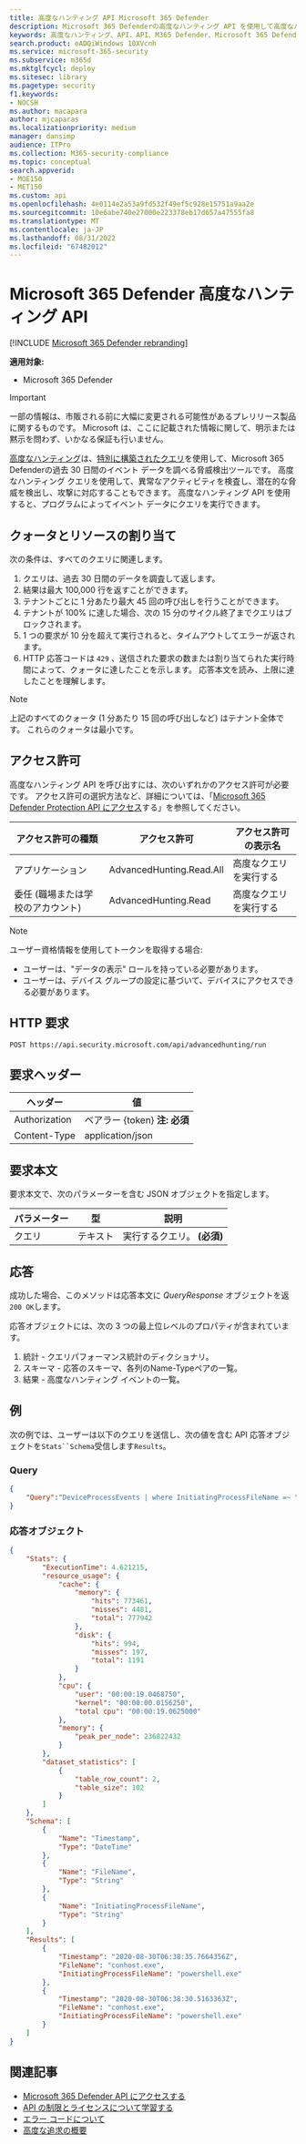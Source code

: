 ```yaml
---
title: 高度なハンティング API Microsoft 365 Defender
description: Microsoft 365 Defenderの高度なハンティング API を使用して高度なハンティング クエリを実行する方法について説明します
keywords: 高度なハンティング、API、API、M365 Defender、Microsoft 365 Defender
search.product: eADQiWindows 10XVcnh
ms.service: microsoft-365-security
ms.subservice: m365d
ms.mktglfcycl: deploy
ms.sitesec: library
ms.pagetype: security
f1.keywords:
- NOCSH
ms.author: macapara
author: mjcaparas
ms.localizationpriority: medium
manager: dansimp
audience: ITPro
ms.collection: M365-security-compliance
ms.topic: conceptual
search.appverid:
- MOE150
- MET150
ms.custom: api
ms.openlocfilehash: 4e0114e2a53a9fd532f49ef5c928e15751a9aa2e
ms.sourcegitcommit: 10e6abe740e27000e223378eb17d657a47555fa8
ms.translationtype: MT
ms.contentlocale: ja-JP
ms.lasthandoff: 08/31/2022
ms.locfileid: "67482012"
---
```

# <a name="microsoft-365-defender-advanced-hunting-api"></a>Microsoft 365 Defender 高度なハンティング API

[!INCLUDE [Microsoft 365 Defender rebranding](../includes/microsoft-defender.md)]

**適用対象:**

- Microsoft 365 Defender

> [!IMPORTANT]
> 一部の情報は、市販される前に大幅に変更される可能性があるプレリリース製品に関するものです。 Microsoft は、ここに記載された情報に関して、明示または黙示を問わず、いかなる保証も行いません。

[高度なハンティング](advanced-hunting-overview.md)は、[特別に構築されたクエリ](advanced-hunting-query-language.md)を使用して、Microsoft 365 Defenderの過去 30 日間のイベント データを調べる脅威検出ツールです。 高度なハンティング クエリを使用して、異常なアクティビティを検査し、潜在的な脅威を検出し、攻撃に対応することもできます。 高度なハンティング API を使用すると、プログラムによってイベント データにクエリを実行できます。

## <a name="quotas-and-resource-allocation"></a>クォータとリソースの割り当て

次の条件は、すべてのクエリに関連します。

1. クエリは、過去 30 日間のデータを調査して返します。
2. 結果は最大 100,000 行を返すことができます。
3. テナントごとに 1 分あたり最大 45 回の呼び出しを行うことができます。
4. テナントが 100% に達した場合、次の 15 分のサイクル終了までクエリはブロックされます。
5. 1 つの要求が 10 分を超えて実行されると、タイムアウトしてエラーが返されます。
6. HTTP 応答コードは `429` 、送信された要求の数または割り当てられた実行時間によって、クォータに達したことを示します。 応答本文を読み、上限に達したことを理解します。 

> [!NOTE]
> 上記のすべてのクォータ (1 分あたり 15 回の呼び出しなど) はテナント全体です。 これらのクォータは最小です。

## <a name="permissions"></a>アクセス許可

高度なハンティング API を呼び出すには、次のいずれかのアクセス許可が必要です。 アクセス許可の選択方法など、詳細については、「[Microsoft 365 Defender Protection API にアクセス](api-access.md)する」を参照してください。

アクセス許可の種類 | アクセス許可 | アクセス許可の表示名
-|-|-
アプリケーション | AdvancedHunting.Read.All| 高度なクエリを実行する
委任 (職場または学校のアカウント) | AdvancedHunting.Read | 高度なクエリを実行する

>[!Note]
> ユーザー資格情報を使用してトークンを取得する場合:
>
>- ユーザーは、"データの表示" ロールを持っている必要があります。
>- ユーザーは、デバイス グループの設定に基づいて、デバイスにアクセスできる必要があります。

## <a name="http-request"></a>HTTP 要求

```HTTP
POST https://api.security.microsoft.com/api/advancedhunting/run
```

## <a name="request-headers"></a>要求ヘッダー

ヘッダー | 値
-|-
Authorization | ベアラー {token} **注: 必須**
Content-Type | application/json

## <a name="request-body"></a>要求本文

要求本文で、次のパラメーターを含む JSON オブジェクトを指定します。

パラメーター | 型 | 説明
-|-|-
クエリ | テキスト | 実行するクエリ。 **(必須)**

## <a name="response"></a>応答

成功した場合、このメソッドは応答本文に _QueryResponse_ オブジェクトを返`200 OK`します。

応答オブジェクトには、次の 3 つの最上位レベルのプロパティが含まれています。

1. 統計 - クエリパフォーマンス統計のディクショナリ。
2. スキーマ - 応答のスキーマ、各列のName-Typeペアの一覧。
3. 結果 - 高度なハンティング イベントの一覧。

## <a name="example"></a>例

次の例では、ユーザーは以下のクエリを送信し、次の値を含む API 応答オブジェクトを`Stats``Schema`受信します`Results`。

### <a name="query"></a>Query

```json
{
    "Query":"DeviceProcessEvents | where InitiatingProcessFileName =~ \"powershell.exe\" | project Timestamp, FileName, InitiatingProcessFileName | order by Timestamp desc | limit 2"
}

```

### <a name="response-object"></a>応答オブジェクト

```json
{
    "Stats": {
        "ExecutionTime": 4.621215,
        "resource_usage": {
            "cache": {
                "memory": {
                    "hits": 773461,
                    "misses": 4481,
                    "total": 777942
                },
                "disk": {
                    "hits": 994,
                    "misses": 197,
                    "total": 1191
                }
            },
            "cpu": {
                "user": "00:00:19.0468750",
                "kernel": "00:00:00.0156250",
                "total cpu": "00:00:19.0625000"
            },
            "memory": {
                "peak_per_node": 236822432
            }
        },
        "dataset_statistics": [
            {
                "table_row_count": 2,
                "table_size": 102
            }
        ]
    },
    "Schema": [
        {
            "Name": "Timestamp",
            "Type": "DateTime"
        },
        {
            "Name": "FileName",
            "Type": "String"
        },
        {
            "Name": "InitiatingProcessFileName",
            "Type": "String"
        }
    ],
    "Results": [
        {
            "Timestamp": "2020-08-30T06:38:35.7664356Z",
            "FileName": "conhost.exe",
            "InitiatingProcessFileName": "powershell.exe"
        },
        {
            "Timestamp": "2020-08-30T06:38:30.5163363Z",
            "FileName": "conhost.exe",
            "InitiatingProcessFileName": "powershell.exe"
        }
    ]
}
```

## <a name="related-articles"></a>関連記事

- [Microsoft 365 Defender API にアクセスする](api-access.md)
- [API の制限とライセンスについて学習する](api-terms.md)
- [エラー コードについて](api-error-codes.md)
- [高度な追求の概要](advanced-hunting-overview.md)
